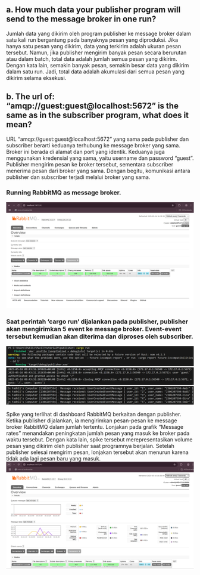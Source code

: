 ## a. How much data your publisher program will send to the message broker in one run?
 Jumlah data yang dikirim oleh program publisher ke message broker dalam satu kali run bergantung pada banyaknya pesan yang diproduksi. Jika hanya satu pesan yang dikirim, data yang terkirim adalah ukuran pesan tersebut. Namun, jika publisher mengirim banyak pesan secara berurutan atau dalam batch, total data adalah jumlah semua pesan yang dikirim. Dengan kata lain, semakin banyak pesan, semakin besar data yang dikirim dalam satu run. Jadi, total data adalah akumulasi dari semua pesan yang dikirim selama eksekusi.

## b. The url of: “amqp://guest:guest@localhost:5672” is the same as in the subscriber program, what does it mean?
URL “amqp://guest:guest@localhost:5672” yang sama pada publisher dan subscriber berarti keduanya terhubung ke message broker yang sama. Broker ini berada di alamat dan port yang identik. Keduanya juga menggunakan kredensial yang sama, yaitu username dan password “guest”. Publisher mengirim pesan ke broker tersebut, sementara subscriber menerima pesan dari broker yang sama. Dengan begitu, komunikasi antara publisher dan subscriber terjadi melalui broker yang sama.

### Running RabbitMQ as message broker.
![image](static\images\image.png)

### Saat perintah ‘cargo run’ dijalankan pada publisher, publisher akan mengirimkan 5 event ke message broker. Event-event tersebut kemudian akan diterima dan diproses oleh subscriber.
![image](static\images\image2.png)
![image](static\images\image1.png)
![image](static\images\image3.png)


Spike yang terlihat di dashboard RabbitMQ berkaitan dengan publisher. Ketika publisher dijalankan, ia mengirimkan pesan-pesan ke message broker RabbitMQ dalam jumlah tertentu. Lonjakan pada grafik “Message rates” menandakan peningkatan jumlah pesan yang masuk ke broker pada waktu tersebut. Dengan kata lain, spike tersebut merepresentasikan volume pesan yang dikirim oleh publisher saat programnya berjalan. Setelah publisher selesai mengirim pesan, lonjakan tersebut akan menurun karena tidak ada lagi pesan baru yang masuk. 
![image](static\images\image4.png)




